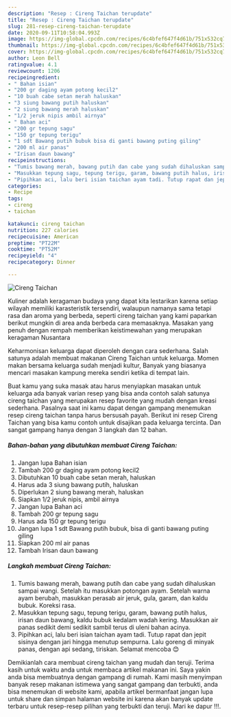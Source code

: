 ```yaml
---
description: "Resep : Cireng Taichan terupdate"
title: "Resep : Cireng Taichan terupdate"
slug: 281-resep-cireng-taichan-terupdate
date: 2020-09-11T10:58:04.993Z
image: https://img-global.cpcdn.com/recipes/6c4bfef647f4d61b/751x532cq70/cireng-taichan-foto-resep-utama.jpg
thumbnail: https://img-global.cpcdn.com/recipes/6c4bfef647f4d61b/751x532cq70/cireng-taichan-foto-resep-utama.jpg
cover: https://img-global.cpcdn.com/recipes/6c4bfef647f4d61b/751x532cq70/cireng-taichan-foto-resep-utama.jpg
author: Leon Bell
ratingvalue: 4.1
reviewcount: 1206
recipeingredient:
- " Bahan isian"
- "200 gr daging ayam potong kecil2"
- "10 buah cabe setan merah haluskan"
- "3 siung bawang putih haluskan"
- "2 siung bawang merah haluskan"
- "1/2 jeruk nipis ambil airnya"
- " Bahan aci"
- "200 gr tepung sagu"
- "150 gr tepung terigu"
- "1 sdt Bawang putih bubuk bisa di ganti bawang puting giling"
- "200 ml air panas"
- "Irisan daun bawang"
recipeinstructions:
- "Tumis bawang merah, bawang putih dan cabe yang sudah dihaluskan sampai wangi. Setelah itu masukkan potongan ayam. Setelah warna ayam berubah, masukkan perasab air jeruk, gula, garam, dan kaldu bubuk. Koreksi rasa."
- "Masukkan tepung sagu, tepung terigu, garam, bawang putih halus, irisan daun bawang, kaldu bubuk kedalam wadah kering. Masukkan air panas sedikit demi sedikit sambil terus di uleni bahan acinya."
- "Pipihkan aci, lalu beri isian taichan ayam tadi. Tutup rapat dan jepit sisinya dengan jari hingga menutup sempurna. Lalu goreng di minyak panas, dengan api sedang, tiriskan. Selamat mencoba 😊"
categories:
- Recipe
tags:
- cireng
- taichan

katakunci: cireng taichan 
nutrition: 227 calories
recipecuisine: American
preptime: "PT22M"
cooktime: "PT52M"
recipeyield: "4"
recipecategory: Dinner

---
```



![Cireng Taichan](https://img-global.cpcdn.com/recipes/6c4bfef647f4d61b/751x532cq70/cireng-taichan-foto-resep-utama.jpg)

Kuliner adalah keragaman budaya yang dapat kita lestarikan karena setiap wilayah memiliki karasteristik tersendiri, walaupun namanya sama tetapi rasa dan aroma yang berbeda, seperti cireng taichan yang kami paparkan berikut mungkin di area anda berbeda cara memasaknya. Masakan yang penuh dengan rempah memberikan keistimewahan yang merupakan keragaman Nusantara



Keharmonisan keluarga dapat diperoleh dengan cara sederhana. Salah satunya adalah membuat makanan Cireng Taichan untuk keluarga. Momen makan bersama keluarga sudah menjadi kultur, Banyak yang biasanya mencari masakan kampung mereka sendiri ketika di tempat lain.

Buat kamu yang suka masak atau harus menyiapkan masakan untuk keluarga ada banyak varian resep yang bisa anda contoh salah satunya cireng taichan yang merupakan resep favorite yang mudah dengan kreasi sederhana. Pasalnya saat ini kamu dapat dengan gampang menemukan resep cireng taichan tanpa harus bersusah payah.
Berikut ini resep Cireng Taichan yang bisa kamu contoh untuk disajikan pada keluarga tercinta. Dan sangat gampang hanya dengan 3 langkah dan 12 bahan.


<!--inarticleads1-->

##### Bahan-bahan yang dibutuhkan membuat Cireng Taichan:

1. Jangan lupa  Bahan isian
1. Tambah 200 gr daging ayam potong kecil2
1. Dibutuhkan 10 buah cabe setan merah, haluskan
1. Harus ada 3 siung bawang putih, haluskan
1. Diperlukan 2 siung bawang merah, haluskan
1. Siapkan 1/2 jeruk nipis, ambil airnya
1. Jangan lupa  Bahan aci
1. Tambah 200 gr tepung sagu
1. Harus ada 150 gr tepung terigu
1. Jangan lupa 1 sdt Bawang putih bubuk, bisa di ganti bawang puting giling
1. Siapkan 200 ml air panas
1. Tambah Irisan daun bawang




<!--inarticleads2-->

##### Langkah membuat  Cireng Taichan:

1. Tumis bawang merah, bawang putih dan cabe yang sudah dihaluskan sampai wangi. Setelah itu masukkan potongan ayam. Setelah warna ayam berubah, masukkan perasab air jeruk, gula, garam, dan kaldu bubuk. Koreksi rasa.
1. Masukkan tepung sagu, tepung terigu, garam, bawang putih halus, irisan daun bawang, kaldu bubuk kedalam wadah kering. Masukkan air panas sedikit demi sedikit sambil terus di uleni bahan acinya.
1. Pipihkan aci, lalu beri isian taichan ayam tadi. Tutup rapat dan jepit sisinya dengan jari hingga menutup sempurna. Lalu goreng di minyak panas, dengan api sedang, tiriskan. Selamat mencoba 😊




Demikianlah cara membuat cireng taichan yang mudah dan teruji. Terima kasih untuk waktu anda untuk membaca artikel makanan ini. Saya yakin anda bisa membuatnya dengan gampang di rumah. Kami masih menyimpan banyak resep makanan istimewa yang sangat gampang dan terbukti, anda bisa menemukan di website kami, apabila artikel bermanfaat jangan lupa untuk share dan simpan halaman website ini karena akan banyak update terbaru untuk resep-resep pilihan yang terbukti dan teruji. Mari ke dapur !!!. 
